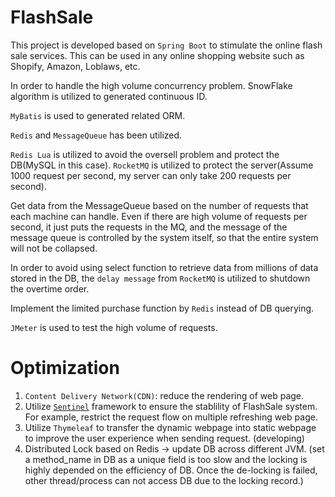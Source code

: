 # FlashSale
This project is developed based on `Spring Boot` to stimulate the online flash sale services. This can be used in any online shopping website such as Shopify, Amazon, Loblaws, etc.

In order to handle the high volume concurrency problem. SnowFlake algorithm is utilized to generated continuous ID.

`MyBatis` is used to generated related ORM.

`Redis` and `MessageQueue` has been utilized.

`Redis Lua` is utilized to avoid the oversell problem and protect the DB(MySQL in this case). `RocketMQ` is utilized to protect the server(Assume 1000 request per second, my server can only take 200 requests per second).

Get data from the MessageQueue based on the number of requests that each machine can handle. Even if there are high volume of requests per second, it just puts the requests in the MQ, and the message of the message queue is controlled by the system itself, so that the entire system will not be collapsed.

In order to avoid using select function to retrieve data from millions of data stored in the DB, the `delay message` from `RocketMQ` is utilized to shutdown the overtime order. 

Implement the limited purchase function by `Redis` instead of DB querying.

`JMeter` is used to test the high volume of requests.

# Optimization
1. `Content Delivery Network(CDN)`: reduce the rendering of web page.
2. Utilize [`Sentinel`](https://github.com/alibaba/Sentinel) framework to ensure the stablility of FlashSale system. For example, restrict the request flow on multiple refreshing web page.
3. Utilize `Thymeleaf` to transfer the dynamic webpage into static webpage to improve the user experience when sending request. (developing)
4. Distributed Lock based on Redis -> update DB across different JVM. (set a method_name in DB as a unique field is too slow and the locking is highly depended on the efficiency of DB. Once the de-locking is failed, other thread/process can not access DB due to the locking record.)
